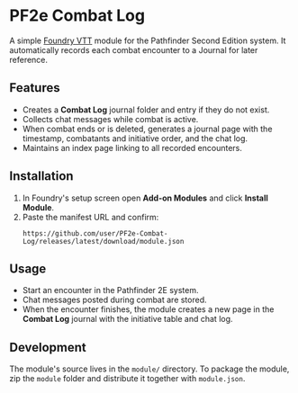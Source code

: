 # PF2e Combat Log

A simple [Foundry VTT](https://foundryvtt.com/) module for the Pathfinder Second Edition system. It automatically records each combat encounter to a Journal for later reference.

## Features
- Creates a **Combat Log** journal folder and entry if they do not exist.
- Collects chat messages while combat is active.
- When combat ends or is deleted, generates a journal page with the timestamp, combatants and initiative order, and the chat log.
- Maintains an index page linking to all recorded encounters.

## Installation
1. In Foundry's setup screen open **Add-on Modules** and click **Install Module**.
2. Paste the manifest URL and confirm:
   ```
   https://github.com/user/PF2e-Combat-Log/releases/latest/download/module.json
   ```

## Usage
- Start an encounter in the Pathfinder 2E system.
- Chat messages posted during combat are stored.
- When the encounter finishes, the module creates a new page in the **Combat Log** journal with the initiative table and chat log.

## Development
The module's source lives in the `module/` directory. To package the module, zip the `module` folder and distribute it together with `module.json`.

